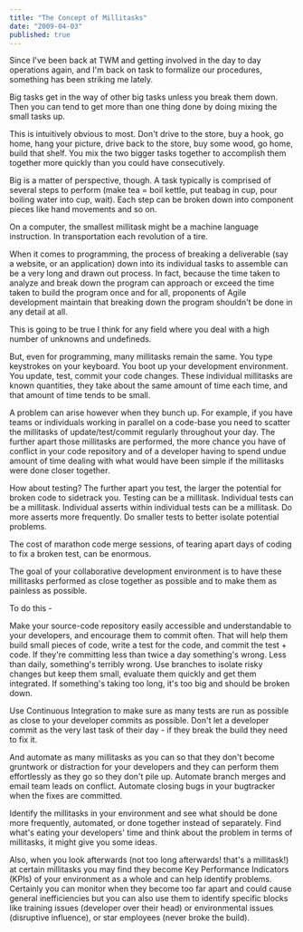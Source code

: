 ```yaml
---
title: "The Concept of Millitasks"
date: "2009-04-03"
published: true
---
```


Since I've been back at TWM and getting involved in the day to day operations again, and I'm back on task to formalize our procedures, something has been striking me lately.

Big tasks get in the way of other big tasks unless you break them down. Then you can tend to get more than one thing done by doing mixing the small tasks up.

This is intuitively obvious to most. Don't drive to the store, buy a hook, go home, hang your picture, drive back to the store, buy some wood, go home, build that shelf. You mix the two bigger tasks together to accomplish them together more quickly than you could have consecutively.

Big is a matter of perspective, though. A task typically is comprised of several steps to perform (make tea = boil kettle, put teabag in cup, pour boiling water into cup, wait). Each step can be broken down into component pieces like hand movements and so on.

On a computer, the smallest millitask might be a machine language instruction. In transportation each revolution of a tire.

When it comes to programming, the process of breaking a deliverable (say a website, or an application) down into its individual tasks to assemble can be a very long and drawn out process. In fact, because the time taken to analyze and break down the program can approach or exceed the time taken to build the program once and for all, proponents of Agile development maintain that breaking down the program shouldn't be done in any detail at all.

This is going to be true I think for any field where you deal with a high number of unknowns and undefineds.

But, even for programming, many millitasks remain the same. You type keystrokes on your keyboard. You boot up your development environment. You update, test, commit your code changes. These individual millitasks are known quantities, they take about the same amount of time each time, and that amount of time tends to be small.

A problem can arise however when they bunch up. For example, if you have teams or individuals working in parallel on a code-base you need to scatter the millitasks of update/test/commit regularly throughout your day. The further apart those millitasks are performed, the more chance you have of conflict in your code repository and of a developer having to spend undue amount of time dealing with what would have been simple if the millitasks were done closer together.

How about testing? The further apart you test, the larger the potential for broken code to sidetrack you. Testing can be a millitask. Individual tests can be a millitask. Individual asserts within individual tests can be a millitask. Do more asserts more frequently. Do smaller tests to better isolate potential problems.

The cost of marathon code merge sessions, of tearing apart days of coding to fix a broken test, can be enormous.

The goal of your collaborative development environment is to have these millitasks performed as close together as possible and to make them as painless as possible.

To do this -

Make your source-code repository easily accessible and understandable to your developers, and encourage them to commit often. That will help them build small pieces of code, write a test for the code, and commit the test + code. If they're committing less than twice a day something's wrong. Less than daily, something's terribly wrong. Use branches to isolate risky changes but keep them small, evaluate them quickly and get them integrated. If something's taking too long, it's too big and should be broken down.

Use Continuous Integration to make sure as many tests are run as possible as close to your developer commits as possible. Don't let a developer commit as the very last task of their day - if they break the build they need to fix it.

And automate as many millitasks as you can so that they don't become gruntwork or distraction for your developers and they can perform them effortlessly as they go so they don't pile up. Automate branch merges and email team leads on conflict. Automate closing bugs in your bugtracker when the fixes are committed.

Identify the millitasks in your environment and see what should be done more frequently, automated, or done together instead of separately. Find what's eating your developers' time and think about the problem in terms of millitasks, it might give you some ideas.

Also, when you look afterwards (not too long afterwards! that's a millitask!) at certain millitasks you may find they become Key Performance Indicators (KPIs) of your environment as a whole and can help identify problems. Certainly you can monitor when they become too far apart and could cause general inefficiencies but you can also use them to identify specific blocks like training issues (developer over their head) or environmental issues (disruptive influence), or star employees (never broke the build).
